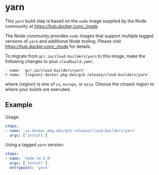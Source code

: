# yarn

This `yarn` build step is based on the `node` image supplied by the Node
community at https://hub.docker.com/_/node.

The Node community provides `node` images that support multiple tagged versions
of `yarn` and additional Node tooling. Please visit https://hub.docker.com/_/node
for details.

To migrate from `gcr.io/cloud-builders/yarn` to this image, make the following
changes to your `cloudbuild.yaml`:

```
- name: 'gcr.io/cloud-builders/yarn'
+ name: '{region}-docker.pkg.dev/gcb-release/cloud-builders/yarn'
```

where {region} is one of `us`, `europe`, or `asia`. Choose the closest region to
where your builds are executed.

## Example

Usage:

```yaml
steps:
- name: 'us-docker.pkg.dev/gcb-release/cloud-builders/yarn'
  args: ['install']
```

Using a tagged `yarn` version:
```yaml
steps:
- name: 'node:14.5.0'
  args: ['install']
  entrypoint: 'yarn'
```
